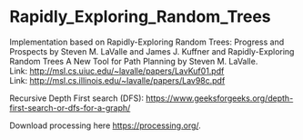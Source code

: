 # Rapidly_Exploring_Random_Trees
 
Implementation based on Rapidly-Exploring Random Trees: Progress and Prospects by Steven M. LaValle and James J. Kuffner and Rapidly-Exploring Random Trees A New Tool for Path Planning by Steven M. LaValle. <br /> 
Link: http://msl.cs.uiuc.edu/~lavalle/papers/LavKuf01.pdf<br /> 
Link: http://msl.cs.illinois.edu/~lavalle/papers/Lav98c.pdf <br /> 

Recursive Depth First search (DFS): https://www.geeksforgeeks.org/depth-first-search-or-dfs-for-a-graph/<br /> 

Download processing here https://processing.org/. <br /> 
 
